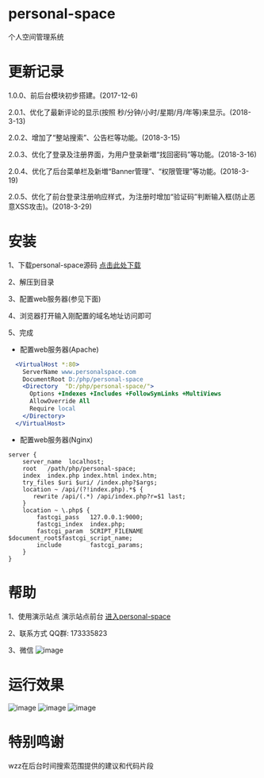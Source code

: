 # personal-space
个人空间管理系统

# 更新记录
1.0.0、前后台模块初步搭建。(2017-12-6)

2.0.1、优化了最新评论的显示(按照 秒/分钟/小时/星期/月/年等)来显示。(2018-3-13)

2.0.2、增加了“整站搜索”、公告栏等功能。(2018-3-15)

2.0.3、优化了登录及注册界面，为用户登录新増“找回密码”等功能。(2018-3-16)

2.0.4、优化了后台菜单栏及新増“Banner管理”、“权限管理”等功能。(2018-3-19)

2.0.5、优化了前台登录注册响应样式，为注册时增加“验证码”判断输入框(防止恶意XSS攻击)。(2018-3-29)

# 安装

1、下载personal-space源码  [点击此处下载](https://codeload.github.com/baiyishaoxia/personal-space/zip/master)

2、解压到目录

3、配置web服务器(参见下面)

4、浏览器打开输入刚配置的域名地址访问即可

5、完成

* 配置web服务器(Apache)

```apache
  <VirtualHost *:80>
    ServerName www.personalspace.com
    DocumentRoot D:/php/personal-space
    <Directory  "D:/php/personal-space/">
      Options +Indexes +Includes +FollowSymLinks +MultiViews
      AllowOverride All
      Require local
    </Directory>
  </VirtualHost>
```
* 配置web服务器(Nginx)

```nginx
server {
    server_name  localhost;
    root   /path/php/personal-space;
    index  index.php index.html index.htm;
    try_files $uri $uri/ /index.php?$args;
    location ~ /api/(?!index.php).*$ {
       rewrite /api/(.*) /api/index.php?r=$1 last;
    }
    location ~ \.php$ {
        fastcgi_pass   127.0.0.1:9000;
        fastcgi_index  index.php;
        fastcgi_param  SCRIPT_FILENAME  $document_root$fastcgi_script_name;
        include        fastcgi_params;
    }
}
```
# 帮助
1、使用演示站点 演示站点前台 [进入personal-space](http://tzf.afu666.xyz:81)

2、联系方式 QQ群: 173335823

3、微信
![image](https://github.com/baiyishaoxia/personal-space/raw/option/screenshots/20180527012147.jpg)

# 运行效果
![image](https://github.com/baiyishaoxia/personal-space/raw/option/screenshots/Home.jpg)
![image](https://github.com/baiyishaoxia/personal-space/raw/option/screenshots/Back.jpg)
![image](https://github.com/baiyishaoxia/personal-space/raw/option/screenshots/Back-auth.jpg)
# 特别鸣谢
wzz在后台时间搜索范围提供的建议和代码片段
